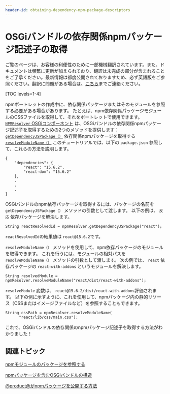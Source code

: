 ```yaml
---
header-id: obtaining-dependency-npm-package-descriptors
---
```


# OSGiバンドルの依存関係npmパッケージ記述子の取得

<p class="alert alert-info"><span class="wysiwyg-color-blue120">ご覧のページは、お客様の利便性のために一部機械翻訳されています。また、ドキュメントは頻繁に更新が加えられており、翻訳は未完成の部分が含まれることをご了承ください。最新情報は都度公開されておりますため、必ず英語版をご参照ください。翻訳に問題がある場合は、<a href="mailto:support-content-jp@liferay.com">こちら</a>までご連絡ください。</span></p>

[TOC levels=1-4]

npmポートレットの作成中に、依存関係パッケージまたはそのモジュールを参照する必要がある場合があります。 たとえば、npm依存関係パッケージモジュールのCSSファイルを取得して、それをポートレットで使用できます。 [`NPMResolver` OSGiコンポーネント](@app-ref@/foundation/latest/javadocs/com/liferay/frontend/js/loader/modules/extender/npm/NPMResolver.html) は、OSGiバンドルの依存関係npmパッケージ記述子を取得するための2つのメソッドを提供します： [`getDependencyJSPackage（）`](@app-ref@/foundation/latest/javadocs/com/liferay/frontend/js/loader/modules/extender/npm/NPMResolver.html#getDependencyJSPackage) 依存関係npmパッケージを取得する [`resolveModuleName（）`](@app-ref@/foundation/latest/javadocs/com/liferay/frontend/js/loader/modules/extender/npm/NPMResolver.html#resolveModuleName) このチュートリアルでは、以下の `package.json` 参照して、これらの方法を説明します。

    {
        "dependencies": {
            "react": "15.6.2",
            "react-dom": "15.6.2"
        },
        .
        .
        .
    }

OSGiバンドルのnpm依存パッケージを取得するには、パッケージの名前を `getDependencyJSPackage（）` メソッドの引数として渡します。 以下の例は、 `反応` 依存パッケージを解決します。

    String reactResolvedId = npmResolver.getDependencyJSPackage("react");

`reactResolvedId`の結果値は `react@15.6.2`です。

`resolveModuleName（）` メソッドを使用して、npm依存パッケージのモジュールを取得できます。 これを行うには、モジュールの相対パスを `resolveModuleName（）` メソッドの引数として渡します。 次の例では、 `react` 依存パッケージの `react-with-addons` というモジュールを解決します。

    String resolvedModule = 
    npmResolver.resolveModuleName("react/dist/react-with-addons");

`resolveModule` 変数は、 `react@15.6.2/dist/react-with-addons`評価されます。 以下の例に示すように、これを使用して、npmパッケージ内の静的リソース（CSSまたはイメージファイルなど）を参照することもできます。

``` 
String cssPath = npmResolver.resolveModuleName(
      "react/lib/css/main.css"); 
```

これで、OSGiバンドルの依存関係のnpmパッケージ記述子を取得する方法がわかりました！

## 関連トピック

[npmモジュールのパッケージを参照する](/docs/7-1/tutorials/-/knowledge_base/t/referencing-an-npm-modules-package)

[npmパッケージを含むOSGiバンドルの構造](/docs/7-1/reference/-/knowledge_base/r/the-structure-of-osgi-bundles-containing-npm-packages)

[@product@がnpmパッケージを公開する方法](/docs/7-1/reference/-/knowledge_base/r/how-liferay-portal-publishes-npm-packages)
